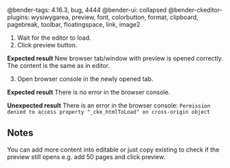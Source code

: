 @bender-tags: 4.16.3, bug, 4444
@bender-ui: collapsed
@bender-ckeditor-plugins: wysiwygarea, preview, font, colorbutton, format, clipboard, pagebreak, toolbar, floatingspace, link, image2

1. Wait for the editor to load.
2. Click preview button.

 **Expected result** New browser tab/window with preview is opened correctly. The content is the same as in editor.

3. Open browser console in the newly opened tab.

 **Expected result** There is no error in the browser console.

 **Unexpected result** There is an error in the browser console: `Permission denied to access property "_cke_htmlToLoad" on cross-origin object`

## Notes

You can add more content into editable or just copy existing to check if the preview still opens e.g. add 50 pages and click preview.
